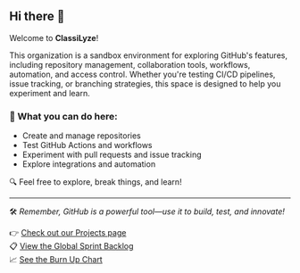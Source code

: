 ## Hi there 👋

Welcome to **ClassiLyze**!  

This organization is a sandbox environment for exploring GitHub's features, including repository management, collaboration tools, workflows, automation, and access control. Whether you're testing CI/CD pipelines, issue tracking, or branching strategies, this space is designed to help you experiment and learn.  

### 🚀 What you can do here:
- Create and manage repositories  
- Test GitHub Actions and workflows  
- Experiment with pull requests and issue tracking  
- Explore integrations and automation  

🔍 Feel free to explore, break things, and learn!  

---
🛠️ *Remember, GitHub is a powerful tool—use it to build, test, and innovate!*  

👉 [Check out our Projects page](https://github.com/orgs/ClassiLyze/projects/2)  
📋 [View the Global Sprint Backlog](https://github.com/orgs/ClassiLyze/projects/2/views/2)  
📈 [See the Burn Up Chart](https://github.com/orgs/ClassiLyze/projects/2/insights)  
